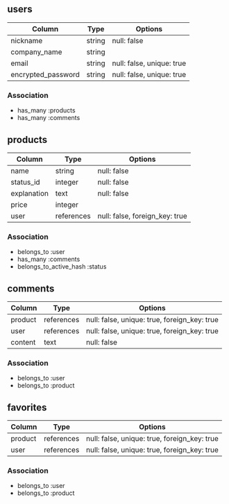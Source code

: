 ## users

| Column             | Type   | Options                   |
| ------------------ | ------ | ------------------------- |
| nickname           | string | null: false               |
| company_name       | string |                           |
| email              | string | null: false, unique: true |
| encrypted_password | string | null: false, unique: true |

### Association

- has_many :products
- has_many :comments

## products

| Column      | Type       | Options                        |
| ----------- | ---------- | ------------------------------ |
| name        | string     | null: false                    |
| status_id   | integer    | null: false                    |
| explanation | text       | null: false                    |
| price       | integer    |                                |
| user        | references | null: false, foreign_key: true |

### Association

- belongs_to :user
- has_many :comments
- belongs_to_active_hash :status

## comments

| Column  | Type       | Options                                      |
| ------- | ---------- | -------------------------------------------- |
| product | references | null: false, unique: true, foreign_key: true |
| user    | references | null: false, unique: true, foreign_key: true |
| content | text       | null: false                                  |

### Association

- belongs_to :user
- belongs_to :product

## favorites

| Column  | Type       | Options                                      |
| ------- | ---------- | -------------------------------------------- |
| product | references | null: false, unique: true, foreign_key: true |
| user    | references | null: false, unique: true, foreign_key: true |

### Association

- belongs_to :user
- belongs_to :product
